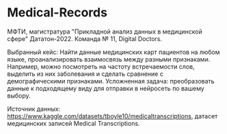 # Medical-Records
МФТИ, магистратура "Прикладной анализ данных в медицинской сфере" 
Дататон-2022.
Команда № 11, Digital Doctors.

Выбранный кейс:
Найти данные медицинских карт пациентов на любом языке, проанализировать взаимосвязь между разными признаками. Например, можно посмотреть на частоту встречаемости слов, выделить из них заболевания и сделать сравнение с демографическими признаками.
Усложненная задача: преобразовать данные к подходящему виду для отправки в нейросеть по вашему выбору.

Источник данных: https://www.kaggle.com/datasets/tboyle10/medicaltranscriptions, датасет медицинских записей Medical Transcriptions.

